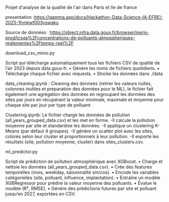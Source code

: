 Projet d'analyse de la qualité de l'air dans Paris et Ile de france

presentation :https://gamma.app/docs/Hackathon-Data-Science-IA-EFREI-2025-1hmkwf003yswaku

Source de données :
https://object.infra.data.gouv.fr/browser/ineris-prod/lcsqa%2Fconcentrations-de-polluants-atmospheriques-reglementes%2Ftemps-reel%2F

download_csv_minio.py

Script qui télécharge automatiquement tous les fichiers CSV de qualité de l’air 2023 depuis data.gouv.fr.
	•	Génère les noms de fichiers quotidiens.
	•	Télécharge chaque fichier avec requests.
	•	Stocke les données dans ./data

data_cleaning.ipynb :
Cleaning des donnees (retirer les valeurs nulles, colonnes inutiles et preparation des données pour le ML), le fichier fait également une agrégation des données en regroupant les données des sites par jours en récupérant la valeur minimale, maximale et moyenne pour chaque site par jour par type de polluant

Clustering.ipynb:
Le fichier charge les données de pollution (all_years_grouped_data.csv) et les met en forme.
-Il calcule la pollution moyenne par site et standardise les données.
-Il applique un clustering K-Means (par défaut 4 groupes).
-Il génère un scatter plot avec les sites, colorés selon leur cluster et proportionnels à leur pollution.
-Il exporte les résultats (site, pollution moyenne, cluster) dans sites_clusters.csv.

ml_predictor.py

Script de prédiction de pollution atmosphérique avec XGBoost.
	•	Charge et nettoie les données (all_years_grouped_data.csv).
	•	Crée des features temporelles (mois, weekday, saisonnalité sin/cos).
	•	Encode les variables catégorielles (site, polluant, influence, implantation).
	•	Entraîne un modèle XGBRegressor pour prédire la valeur moyenne des polluants.
	•	Évalue le modèle (R², RMSE).
	•	Génère des prédictions futures par site et polluant jusqu’en 2027, exportées en CSV.
